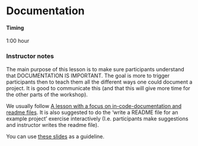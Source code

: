 # Documentation
#### Timing
1:00 hour

### Instructor notes
The main purpose of this lesson is to make sure participants understand that DOCUMENTATION IS IMPORTANT. 
The goal is more to trigger participants then to teach them all the different ways one could document a project.
It is good to communicate this (and that this will give more time for the other parts of the workshop).

We usually follow 
[A lesson with a focus on in-code-documentation and readme files](https://coderefinery.github.io/documentation/guide/#a-lesson-with-a-focus-on-in-code-documentation-and-readme-files). 
It is also suggested to do the ‘write a README file for an example project’ exercise interactively 
(I.e. participants make suggestions and instructor writes the readme file).

You can use [these slides](../files/05-code-documentation-slides.pptx) as a guideline.